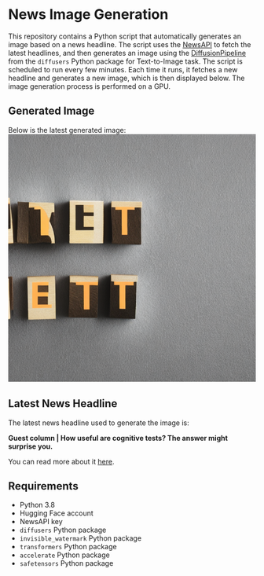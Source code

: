 # News Image Generation
This repository contains a Python script that automatically generates an image based on a news headline. The script uses the [NewsAPI](https://newsapi.org/) to fetch the latest headlines, and then generates an image using the [DiffusionPipeline](https://github.com/huggingface/diffusers) from the `diffusers` Python package for Text-to-Image task.
The script is scheduled to run every few minutes. Each time it runs, it fetches a new headline and generates a new image, which is then displayed below. The image generation process is performed on a GPU.

## Generated Image
Below is the latest generated image:
![Generated Image](image.png)

## Latest News Headline
The latest news headline used to generate the image is:

**Guest column | How useful are cognitive tests? The answer might surprise you.**

You can read more about it [here](https://news.google.com/rss/articles/CBMimwFBVV95cUxPRC1IeDR1d3oxUHRKN0VETXl1eEtNeUpHZW5TaUNyX0NNeTZlWENvY0RpdGdGcWpLM1c4djNCbGdXdjBSQnRBbEFWV1pLY2V3eGlZay1XTE54MElVc0hqRjRMLXlmS2pGQ3ZZYnFPZVl6QmhWYXRobmRrT2xtRlg2SVlBLWJlcU5QZFJMbndHbXdwa2w3Xzh6UFBtMA?oc=5).

## Requirements
- Python 3.8
- Hugging Face account
- NewsAPI key
- `diffusers` Python package
- `invisible_watermark` Python package
- `transformers` Python package
- `accelerate` Python package
- `safetensors` Python package

